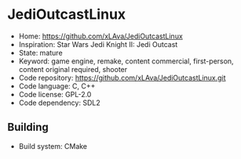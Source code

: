 # JediOutcastLinux

- Home: https://github.com/xLAva/JediOutcastLinux
- Inspiration: Star Wars Jedi Knight II: Jedi Outcast
- State: mature
- Keyword: game engine, remake, content commercial, first-person, content original required, shooter
- Code repository: https://github.com/xLAva/JediOutcastLinux.git
- Code language: C, C++
- Code license: GPL-2.0
- Code dependency: SDL2

## Building

- Build system: CMake
